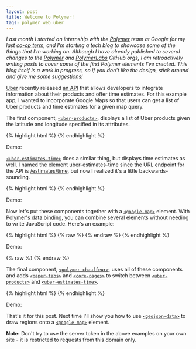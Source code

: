 ```yaml
---
layout: post
title: Welcome to Polymer!
tags: polymer web uber
---
```


<link rel="import" href="/bower_components/polymer-chauffeur/polymer-chauffeur.html">
<link rel="import" href="/bower_components/paper-input/paper-input.html">

_Last month I started an internship with the [Polymer](https://www.polymer-project.org/) team at Google for my last [co-op term](https://uwaterloo.ca/hire/), and I'm starting a tech blog to showcase some of the things that I'm working on. Although I have already published to several changes to the [Polymer](https://github.com/Polymer) and [PolymerLabs](https://github.com/PolymerLabs) GitHub orgs, I am retroactively writing posts to cover some of the first Polymer elements I've created. This blog itself is a work in progress, so if you don't like the design, stick around and give me some suggestions!_

[Uber](https://www.uber.com/) recently released [an API](https://developer.uber.com/) that allows developers to integrate information about their products and offer time estimates. For this example app, I wanted to incorporate Google Maps so that users can get a list of Uber products and time estimates for a given map query.

The first component, [`<uber-products>`], displays a list of Uber products given the latitude and longitude specified in its attributes.

{% highlight html %}
<uber-products
  latitude="37.77493"
  longitude="-122.41942"
  servertoken="l2DIhEmUbKH3j8Dn6-bFEDnFpkEcyj76HGfPUY8b">
</uber-products>
{% endhighlight %}

Demo:

<uber-products
  latitude="37.77493"
  longitude="-122.41942"
  servertoken="l2DIhEmUbKH3j8Dn6-bFEDnFpkEcyj76HGfPUY8b">
</uber-products>

[`<uber-estimates-time>`] does a similar thing, but displays time estimates as well. I named the element uber-estimates-time since the URL endpoint for the API is [/estimates/time](https://developer.uber.com/v1/endpoints/#time-estimates), but now I realized it's a little backwards-sounding.

{% highlight html %}
<uber-estimates-time
  latitude="37.77493"
  longitude="-122.41942"
  servertoken="l2DIhEmUbKH3j8Dn6-bFEDnFpkEcyj76HGfPUY8b">
</uber-estimates-time>
{% endhighlight %}

Demo:

<uber-estimates-time
  latitude="37.77493"
  longitude="-122.41942"
  servertoken="l2DIhEmUbKH3j8Dn6-bFEDnFpkEcyj76HGfPUY8b">
</uber-estimates-time>

Now let's put these components together with a [`<google-map>`](https://github.com/GoogleWebComponents/google-map) element. With [Polymer's data binding](http://www.polymer-project.org/docs/polymer/databinding.html), you can combine several elements without needing to write JavaScript code. Here's an example:

{% highlight html %}
{% raw %}
<template is="auto-binding">
  <paper-input
    floatingLabel
    id="paper_input"
    label="Location"
    value="345 Spear St. San Francisco">
  </paper-input>

  <google-map-search
    map="{{map}}"
    query="{{$.paper_input.value}}"
    result="{{result}}">
  </google-map-search>

  <google-map
    block
    map="{{map}}"
    latitude="{{result.latitude}}"
    longitude="{{result.longitude}}"
    style="height: 200px">
    <google-map-marker
      latitude="{{result.latitude}}"
      longitude="{{result.longitude}}">
    </google-map-marker>
  </google-map>

  <uber-estimates-time
    latitude="{{result.latitude}}"
    longitude="{{result.longitude}}"
    servertoken="l2DIhEmUbKH3j8Dn6-bFEDnFpkEcyj76HGfPUY8b">
  </uber-estimates-time>
</template>
{% endraw %}
{% endhighlight %}

Demo:

{% raw %}
<template is="auto-binding">
  <paper-input
    floatingLabel
    id="paper_input"
    label="Location"
    value="345 Spear St. San Francisco">
  </paper-input>

  <google-map-search
    map="{{map}}"
    query="{{$.paper_input.value}}"
    result="{{result}}">
  </google-map-search>

  <google-map
    block
    map="{{map}}"
    latitude="{{result.latitude}}"
    longitude="{{result.longitude}}"
    style="height: 200px">
    <google-map-marker
      latitude="{{result.latitude}}"
      longitude="{{result.longitude}}">
    </google-map-marker>
  </google-map>

  <uber-estimates-time
    latitude="{{result.latitude}}"
    longitude="{{result.longitude}}"
    servertoken="l2DIhEmUbKH3j8Dn6-bFEDnFpkEcyj76HGfPUY8b">
  </uber-estimates-time>
</template>
{% endraw %}

The final component, [`<polymer-chauffeur>`](https://github.com/polymerlabs/polymer-chauffeur), uses all of these components and adds [`<paper-tabs>`](https://github.com/polymer/paper-tabs) and [`<core-pages>`](https://github.com/polymer/core-pages) to switch between [`<uber-products>`] and [`<uber-estimates-time>`].

{% highlight html %}
<polymer-chauffeur
  block
  style="height: 500px"
  servertoken="l2DIhEmUbKH3j8Dn6-bFEDnFpkEcyj76HGfPUY8b">
</polymer-chauffeur>
{% endhighlight %}

Demo:

<polymer-chauffeur
  block
  style="position:relative; height: 500px;"
  servertoken="l2DIhEmUbKH3j8Dn6-bFEDnFpkEcyj76HGfPUY8b">
</polymer-chauffeur>

That's it for this post. Next time I'll show you how to use [`<geojson-data>`](https://github.com/polymerlabs/geojson-data) to draw regions onto a [`<google-map>`](https://github.com/GoogleWebComponents/google-map) element.

**Note:** Don't try to use the server token in the above examples on your own site - it is restricted to requests from this domain only.

[`<uber-products>`]: https://github.com/PolymerLabs/uber-products
[`<uber-estimates-time>`]: https://github.com/PolymerLabs/uber-estimates-time
